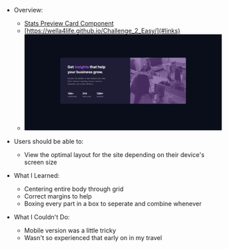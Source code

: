 - Overview:
  - [Stats Preview Card Component](#the-challenge)
  - [https://wella4life.github.io/Challenge_2_Easy/](#links)
  - ![](images/Finished-Desktop.png)

 - Users should be able to:
   - View the optimal layout for the site depending on their device's screen size

 - What I Learned:
   - Centering entire body through grid
   - Correct margins to help
   - Boxing every part in a box to seperate and combine whenever
 
 - What I Couldn't Do:
   - Mobile version was a little tricky
   - Wasn't so experienced that early on in my travel
